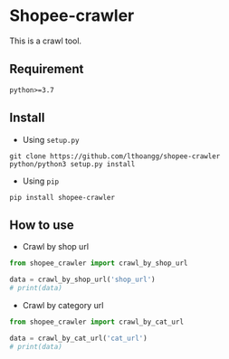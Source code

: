 # Shopee-crawler
This is a crawl tool.

## Requirement
```env
python>=3.7
```

## Install

* Using `setup.py`
```
git clone https://github.com/lthoangg/shopee-crawler
python/python3 setup.py install
```

* Using `pip`
```
pip install shopee-crawler
```

## How to use
* Crawl by shop url
```python
from shopee_crawler import crawl_by_shop_url

data = crawl_by_shop_url('shop_url')
# print(data)
```

* Crawl by category url
```python
from shopee_crawler import crawl_by_cat_url

data = crawl_by_cat_url('cat_url')
# print(data)
```